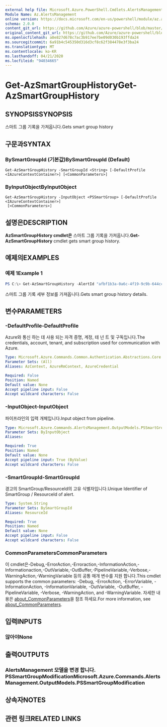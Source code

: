 ```yaml
---
external help file: Microsoft.Azure.PowerShell.Cmdlets.AlertsManagement.dll-Help.xml
Module Name: Az.AlertsManagement
online version: https://docs.microsoft.com/en-us/powershell/module/az.alertsmanagement/get-azsmartgrouphistory
schema: 2.0.0
content_git_url: https://github.com/Azure/azure-powershell/blob/master/src/AlertsManagement/AlertsManagement/help/Get-AzSmartGroupHistory.md
original_content_git_url: https://github.com/Azure/azure-powershell/blob/master/src/AlertsManagement/AlertsManagement/help/Get-AzSmartGroupHistory.md
ms.openlocfilehash: a8e827d678c7ac3b917ee7be09d030b193ffda24
ms.sourcegitcommit: 6a91b4c545350d316d3cf8c62f384478e3f3ba24
ms.translationtype: MT
ms.contentlocale: ko-KR
ms.lasthandoff: 04/21/2020
ms.locfileid: "94034665"
---
```

# <span data-ttu-id="6c340-101">Get-AzSmartGroupHistory</span><span class="sxs-lookup"><span data-stu-id="6c340-101">Get-AzSmartGroupHistory</span></span>

## <span data-ttu-id="6c340-102">SYNOPSIS</span><span class="sxs-lookup"><span data-stu-id="6c340-102">SYNOPSIS</span></span>
<span data-ttu-id="6c340-103">스마트 그룹 기록을 가져옵니다.</span><span class="sxs-lookup"><span data-stu-id="6c340-103">Gets smart group history</span></span>

## <span data-ttu-id="6c340-104">구문과</span><span class="sxs-lookup"><span data-stu-id="6c340-104">SYNTAX</span></span>

### <span data-ttu-id="6c340-105">BySmartGroupId (기본값)</span><span class="sxs-lookup"><span data-stu-id="6c340-105">BySmartGroupId (Default)</span></span>
```
Get-AzSmartGroupHistory -SmartGroupId <String> [-DefaultProfile <IAzureContextContainer>] [<CommonParameters>]
```

### <span data-ttu-id="6c340-106">ByInputObject</span><span class="sxs-lookup"><span data-stu-id="6c340-106">ByInputObject</span></span>
```
Get-AzSmartGroupHistory -InputObject <PSSmartGroup> [-DefaultProfile <IAzureContextContainer>]
 [<CommonParameters>]
```

## <span data-ttu-id="6c340-107">설명은</span><span class="sxs-lookup"><span data-stu-id="6c340-107">DESCRIPTION</span></span>
<span data-ttu-id="6c340-108">**AzSmartGroupHistory cmdlet은** 스마트 그룹 기록을 가져옵니다.</span><span class="sxs-lookup"><span data-stu-id="6c340-108">**Get-AzSmartGroupHistory** cmdlet gets smart group history.</span></span>

## <span data-ttu-id="6c340-109">예제의</span><span class="sxs-lookup"><span data-stu-id="6c340-109">EXAMPLES</span></span>

### <span data-ttu-id="6c340-110">예제 1</span><span class="sxs-lookup"><span data-stu-id="6c340-110">Example 1</span></span>
```powershell
PS C:\> Get-AzSmartGroupHistory -AlertId "afbf1b3a-0a6c-4f19-9c9b-644ccd7b1529"
```

<span data-ttu-id="6c340-111">스마트 그룹 기록 세부 정보를 가져옵니다.</span><span class="sxs-lookup"><span data-stu-id="6c340-111">Gets smart group history details.</span></span>

## <span data-ttu-id="6c340-112">변수</span><span class="sxs-lookup"><span data-stu-id="6c340-112">PARAMETERS</span></span>

### <span data-ttu-id="6c340-113">-DefaultProfile</span><span class="sxs-lookup"><span data-stu-id="6c340-113">-DefaultProfile</span></span>
<span data-ttu-id="6c340-114">Azure와 통신 하는 데 사용 되는 자격 증명, 계정, 테 넌 트 및 구독입니다.</span><span class="sxs-lookup"><span data-stu-id="6c340-114">The credentials, account, tenant, and subscription used for communication with Azure.</span></span>

```yaml
Type: Microsoft.Azure.Commands.Common.Authentication.Abstractions.Core.IAzureContextContainer
Parameter Sets: (All)
Aliases: AzContext, AzureRmContext, AzureCredential

Required: False
Position: Named
Default value: None
Accept pipeline input: False
Accept wildcard characters: False
```

### <span data-ttu-id="6c340-115">-InputObject</span><span class="sxs-lookup"><span data-stu-id="6c340-115">-InputObject</span></span>
<span data-ttu-id="6c340-116">파이프라인의 입력 개체입니다.</span><span class="sxs-lookup"><span data-stu-id="6c340-116">Input object from pipeline.</span></span>

```yaml
Type: Microsoft.Azure.Commands.AlertsManagement.OutputModels.PSSmartGroup
Parameter Sets: ByInputObject
Aliases:

Required: True
Position: Named
Default value: None
Accept pipeline input: True (ByValue)
Accept wildcard characters: False
```

### <span data-ttu-id="6c340-117">-SmartGroupId</span><span class="sxs-lookup"><span data-stu-id="6c340-117">-SmartGroupId</span></span>
<span data-ttu-id="6c340-118">경고의 SmartGroup/ResourceId의 고유 식별자입니다.</span><span class="sxs-lookup"><span data-stu-id="6c340-118">Unique Identifier of SmartGroup / ResourceId of alert.</span></span>

```yaml
Type: System.String
Parameter Sets: BySmartGroupId
Aliases: ResourceId

Required: True
Position: Named
Default value: None
Accept pipeline input: False
Accept wildcard characters: False
```

### <span data-ttu-id="6c340-119">CommonParameters</span><span class="sxs-lookup"><span data-stu-id="6c340-119">CommonParameters</span></span>
<span data-ttu-id="6c340-120">이 cmdlet은-Debug,-ErrorAction,-Erroraction,-InformationAction,-Informationaction,-OutVariable,-OutBuffer,-PipelineVariable,-Verbose,-WarningAction,-WarningVariable 등의 공통 매개 변수를 지원 합니다.</span><span class="sxs-lookup"><span data-stu-id="6c340-120">This cmdlet supports the common parameters: -Debug, -ErrorAction, -ErrorVariable, -InformationAction, -InformationVariable, -OutVariable, -OutBuffer, -PipelineVariable, -Verbose, -WarningAction, and -WarningVariable.</span></span> <span data-ttu-id="6c340-121">자세한 내용은 [about_CommonParameters](http://go.microsoft.com/fwlink/?LinkID=113216)을 참조 하세요.</span><span class="sxs-lookup"><span data-stu-id="6c340-121">For more information, see [about_CommonParameters](http://go.microsoft.com/fwlink/?LinkID=113216).</span></span>

## <span data-ttu-id="6c340-122">입력</span><span class="sxs-lookup"><span data-stu-id="6c340-122">INPUTS</span></span>

### <span data-ttu-id="6c340-123">않아야</span><span class="sxs-lookup"><span data-stu-id="6c340-123">None</span></span>

## <span data-ttu-id="6c340-124">출력</span><span class="sxs-lookup"><span data-stu-id="6c340-124">OUTPUTS</span></span>

### <span data-ttu-id="6c340-125">AlertsManagement 모델을 변경 합니다. PSSmartGroupModification</span><span class="sxs-lookup"><span data-stu-id="6c340-125">Microsoft.Azure.Commands.AlertsManagement.OutputModels.PSSmartGroupModification</span></span>

## <span data-ttu-id="6c340-126">상속자</span><span class="sxs-lookup"><span data-stu-id="6c340-126">NOTES</span></span>

## <span data-ttu-id="6c340-127">관련 링크</span><span class="sxs-lookup"><span data-stu-id="6c340-127">RELATED LINKS</span></span>
